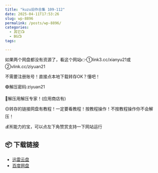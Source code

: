 ```yaml
---
title: "kuzu旧作合集 109-112"
date: 2025-04-11T17:53:26
slug: wp-8896
permalink: /posts/wp-8896/
categories:
  - 其它📺
  - BG📺
tags:

---
```


如果两个网盘都没有资源了，看这个网站👉①link3.cc/xianyu21或②vlink.cc/ziyuan21

不需要注册账号！直接点本地下载转存OK？懂吧！

🟢解压密码:ziyuan21

🔵解压用解压专家！(应用商店有)

🟡转存的链接网盘有教程！一定要看教程！按教程操作！不按教程操作你不会解压！

💰🈶能力的宝，可以点左下角赞赏支持一下网站运行

## 📦 下载链接
- [迅雷云盘](https://blziyuan21.com/pay-download/8896?key=427ea091b9&down_id=0)
- [百度网盘](https://blziyuan21.com/pay-download/8896?key=427ea091b9&down_id=1)

